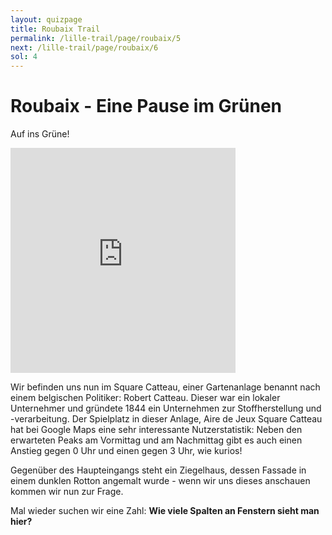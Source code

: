```yaml
---
layout: quizpage
title: Roubaix Trail
permalink: /lille-trail/page/roubaix/5
next: /lille-trail/page/roubaix/6
sol: 4
---
```


# Roubaix - Eine Pause im Grünen

Auf ins Grüne!

<iframe src="https://www.google.com/maps/embed?pb=!1m17!1m12!1m3!1d4250.868830157135!2d3.165167658873571!3d50.690574956841004!2m3!1f0!2f0!3f0!3m2!1i1024!2i768!4f13.1!3m2!1m1!2zNTDCsDQxJzI2LjUiTiAzwrAwOSc1NS41IkU!5e0!3m2!1sfr!2sch!4v1725185479732!5m2!1sfr!2sch" width="360" height="360" style="border:0;" allowfullscreen="" loading="lazy" referrerpolicy="no-referrer-when-downgrade"></iframe><br>

Wir befinden uns nun im Square Catteau, einer Gartenanlage benannt nach einem belgischen Politiker: Robert Catteau.
Dieser war ein lokaler Unternehmer und gründete 1844 ein Unternehmen zur Stoffherstellung und -verarbeitung. Der
Spielplatz in dieser Anlage, Aire de Jeux Square Catteau hat bei Google Maps eine sehr interessante Nutzerstatistik:
Neben den erwarteten Peaks am Vormittag und am Nachmittag gibt es auch einen Anstieg gegen 0 Uhr und einen gegen 3 Uhr,
wie kurios!

Gegenüber des Haupteingangs steht ein Ziegelhaus, dessen Fassade in einem dunklen Rotton angemalt wurde - wenn wir uns
dieses anschauen kommen wir nun zur Frage.

Mal wieder suchen wir eine Zahl: **Wie viele Spalten an Fenstern sieht man hier?**
